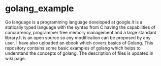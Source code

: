 golang_example
==============

Go language is a programming language developed at google.It is a statically typed language with the syntax from C having the capabilities of concurrency, programmer free memory management and a large standard library.It is an open source so any modification can be proposed by any user. I have also uploaded an ebook which covers basics of Golang. This repository contains some basic examples of golang which helps to understand the concepts of golang. The description of files is updated in wiki page.
